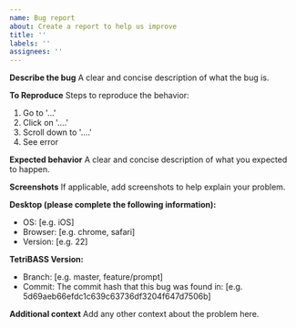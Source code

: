 ```yaml
---
name: Bug report
about: Create a report to help us improve
title: ''
labels: ''
assignees: ''
---
```


**Describe the bug**
A clear and concise description of what the bug is.

**To Reproduce**
Steps to reproduce the behavior:

1. Go to '...'
2. Click on '....'
3. Scroll down to '....'
4. See error

**Expected behavior**
A clear and concise description of what you expected to happen.

**Screenshots**
If applicable, add screenshots to help explain your problem.

**Desktop (please complete the following information):**

- OS: [e.g. iOS]
- Browser: [e.g. chrome, safari]
- Version: [e.g. 22]

**TetriBASS Version:**

- Branch: [e.g. master, feature/prompt]
- Commit: The commit hash that this bug was found in: [e.g. 5d69aeb66efdc1c639c63736df3204f647d7506b]

**Additional context**
Add any other context about the problem here.

